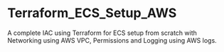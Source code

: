 # Terraform_ECS_Setup_AWS
A complete IAC using Terraform  for ECS setup from scratch with Networking using AWS VPC, Permissions and Logging using AWS logs.
